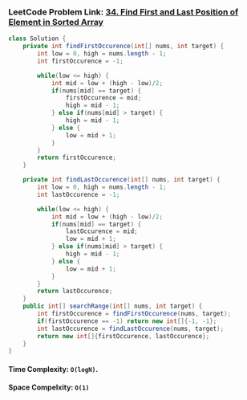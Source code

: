 ### LeetCode Problem Link: [34. Find First and Last Position of Element in Sorted Array](https://leetcode.com/problems/find-first-and-last-position-of-element-in-sorted-array)

```java
class Solution {
    private int findFirstOccurence(int[] nums, int target) {
        int low = 0, high = nums.length - 1;
        int firstOccurence = -1;

        while(low <= high) {
            int mid = low + (high - low)/2;
            if(nums[mid] == target) {
                firstOccurence = mid;
                high = mid - 1;
            } else if(nums[mid] > target) {
                high = mid - 1;
            } else {
                low = mid + 1;
            }
        }
        return firstOccurence;
    }

    private int findLastOccurence(int[] nums, int target) {
        int low = 0, high = nums.length - 1;
        int lastOccurence = -1;

        while(low <= high) {
            int mid = low + (high - low)/2;
            if(nums[mid] == target) {
                lastOccurence = mid;
                low = mid + 1;
            } else if(nums[mid] > target) {
                high = mid - 1;
            } else {
                low = mid + 1;
            }
        }
        return lastOccurence;
    }
    public int[] searchRange(int[] nums, int target) {
        int firstOccurence = findFirstOccurence(nums, target);
        if(firstOccurence == -1) return new int[]{-1, -1};
        int lastOccurence = findLastOccurence(nums, target);
        return new int[]{firstOccurence, lastOccurence};
    }
}
```

#### Time Complexity: `O(logN)`.

#### Space Compelxity: `O(1)`
